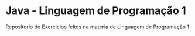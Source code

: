 # Java - Linguagem de Programação 1
 Repositorio de Exercicios feitos na materia de Linguagem de Programação 1
